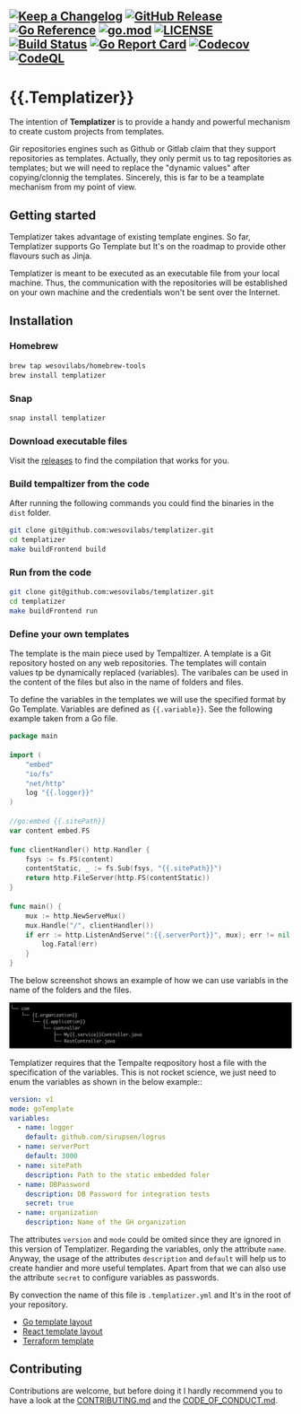 
[![Keep a Changelog](https://img.shields.io/badge/changelog-Keep%20a%20Changelog-%23E05735)](CHANGELOG.md)
[![GitHub Release](https://img.shields.io/github/v/release/wesovilabs/templatizer)](https://github.com/wesovilabs/templatizer/releases)
[![Go Reference](https://pkg.go.dev/badge/github.com/wesovilabs/templatizer.svg)](https://pkg.go.dev/github.com/wesovilabs/templatizer)
[![go.mod](https://img.shields.io/github/go-mod/go-version/wesovilabs/templatizer)](go.mod)
[![LICENSE](https://img.shields.io/github/license/wesovilabs/templatizer)](LICENSE)
[![Build Status](https://img.shields.io/github/workflow/status/wesovilabs/templatizer/build)](https://github.com/wesovilabs/templatizer/actions?query=workflow%3Abuild+branch%3Amain)
[![Go Report Card](https://goreportcard.com/badge/github.com/wesovilabs/templatizer)](https://goreportcard.com/report/github.com/wesovilabs/templatizer)
[![Codecov](https://codecov.io/gh/wesovilabs/templatizer/branch/main/graph/badge.svg)](https://codecov.io/gh/wesovilabs/templatizer)
[![CodeQL](https://github.com/wesovilabs/templatizer/actions/workflows/codeql-analysis.yml/badge.svg?branch=main)](https://github.com/wesovilabs/templatizer/actions/workflows/codeql-analysis.yml)
---
# {{.Templatizer}}

The intention of **Templatizer** is to provide a handy and powerful mechanism to create custom projects from templates.

Gir repositories engines such as Github or Gitlab claim that they support repositories as templates. Actually,  they only permit us to tag repositories as templates; but we will need to replace the "dynamic values" after copying/clonnig the templates.  Sincerely,  this is far to be a teamplate mechanism from my point of view.

## Getting started

Templatizer takes advantage of existing template engines. So far, Templatizer supports Go Template but It's on the roadmap to provide other flavours such as Jinja.

Templatizer is meant to be executed as an executable file from your local machine. Thus,  the communication with the repositories will be established on your own machine and the credentials won't be sent over the Internet.

## Installation
### Homebrew

```bash
brew tap wesovilabs/homebrew-tools
brew install templatizer
```
### Snap

```bash
snap install templatizer
```
### Download executable files

Visit the [releases](https://github.com/wesovilabs/templatizer/releases) to find the compilation that works for you.

### Build tempaltizer from the code

After running the following commands you could find the binaries in the `dist` folder.

```bash
git clone git@github.com:wesovilabs/templatizer.git
cd templatizer
make buildFrontend build
```
### Run from the code

```bash
git clone git@github.com:wesovilabs/templatizer.git
cd templatizer
make buildFrontend run
```

### Define your own templates

The template is the main piece used by Tempaltizer. A template is a Git repository  hosted  on any web repositories. The templates  will contain values tp be dynamically replaced (variables). The varibales can be used in the content of the files but also in the name of folders and files.

To define the variables in the templates we will use the specified format by Go Template. Variables are defined as `{{.variable}}`. See the following example taken from a Go file.

```go
package main

import (
	"embed"
	"io/fs"
	"net/http"
	log "{{.logger}}"
)

//go:embed {{.sitePath}}
var content embed.FS

func clientHandler() http.Handler {
	fsys := fs.FS(content)
	contentStatic, _ := fs.Sub(fsys, "{{.sitePath}}")
	return http.FileServer(http.FS(contentStatic))
}

func main() {
	mux := http.NewServeMux()
	mux.Handle("/", clientHandler())
	if err := http.ListenAndServe(":{{.serverPort}}", mux); err != nil {
		log.Fatal(err)
	}
}
```

The below screenshot shows an example of how we can use variabls in the name of the folders and the files.

![Templatizer](docs/screenshot.png)

Templatizer requires that the Tempalte reqpository host a file with the specification of the variables. This is not rocket science, we just need to enum the variables as shown in the below example::

```yml
version: v1
mode: goTemplate
variables:
  - name: logger
    default: github.com/sirupsen/logrus
  - name: serverPort
    default: 3000
  - name: sitePath
    description: Path to the static embedded foler
  - name: DBPassword
	description: DB Password for integration tests
	secret: true
  - name: organization
    description: Name of the GH organization
```

The attributes `version` and `mode` could be omited since they are ignored in this version of Templatizer. Regarding the variables, only the attribute `name`. Anyway, the usage of the attributes `description` and `default` will help us to create handier and more useful templates. Apart from that we can also use the attribute `secret` to configure variables as passwords.

By convection the name of this file is `.templatizer.yml` and It's in the root of your repository.


- [Go template layout]()
- [React template layout]()
- [Terraform template]()

## Contributing

Contributions are welcome, but before doing it I hardly recommend you to have a look at the [CONTRIBUTING.md](CONTRIBUTING.md) and the [CODE_OF_CONDUCT.md](CODE_OF_CONDUCT.md).

